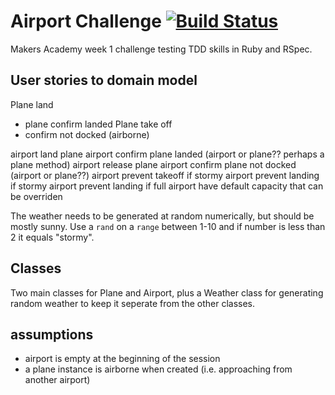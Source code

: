 # Airport Challenge [![Build Status](https://travis-ci.org/travis-ci/travis-web.svg?branch=master)](https://travis-ci.org/gtormiston/airport_challenge)

Makers Academy week 1 challenge testing TDD skills in Ruby and RSpec.

## User stories to domain model

Plane land 
- plane confirm landed
Plane take off 
- confirm not docked (airborne)

airport land plane
airport confirm plane landed (airport or plane?? perhaps a plane method)
airport release plane
airport confirm plane not docked (airport or plane??)
airport prevent takeoff if stormy
airport prevent landing if stormy
airport prevent landing if full
airport have default capacity that can be overriden

The weather needs to be generated at random numerically, but should be mostly sunny. Use a `rand` on a `range` between 1-10 and if number is less than 2 it equals "stormy".

## Classes

Two main classes for Plane and Airport, plus a Weather class for generating random weather to keep it seperate from the other classes.

## assumptions

- airport is empty at the beginning of the session
- a plane instance is airborne when created (i.e. approaching from another airport)